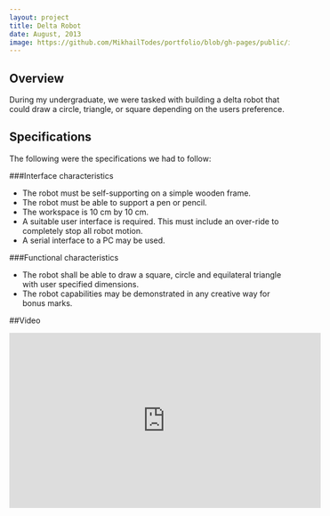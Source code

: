 ```yaml
---
layout: project
title: Delta Robot
date: August, 2013
image: https://github.com/MikhailTodes/portfolio/blob/gh-pages/public/images/deltarobot.png?raw=true
---
```


## Overview
During my undergraduate, we were tasked with building a delta robot that could draw a circle, triangle, or square depending on the users preference. 

## Specifications
The following were the specifications we had to follow:

###Interface characteristics

* The robot must be self-supporting on a simple wooden frame.
* The robot must be able to support a pen or pencil.
* The workspace is 10 cm by 10 cm.
* A suitable user interface is required. This must include an over-ride to completely stop
all robot motion.
* A serial interface to a PC may be used.

###Functional characteristics

* The robot shall be able to draw a square, circle and equilateral triangle with user
specified dimensions.
* The robot capabilities may be demonstrated in any creative way for bonus marks.

##Video
<iframe width="560" height="315" src="https://www.youtube.com/embed/vyQ6BPVSoMs" frameborder="0" allowfullscreen></iframe>